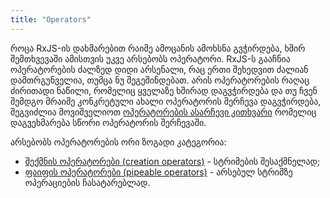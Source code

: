 ```yaml
---
title: "Operators"
---
```


როცა RxJS-ის დახმარებით რაიმე ამოცანის ამოხსნა გვჭირდება, ხშირ შემთხვევაში
ამისთვის უკვე არსებობს ოპერატორი. RxJS-ს გააჩნია ოპერატორების ძალზედ დიდი
არსენალი, რაც ერთი შეხედვით ძალიან დამთრგუნველია, თუმცა ნუ შეგეშინდებათ.
არის ოპერატორების რაღაც ძირითადი ნაწილი, რომელიც ყველაზე ხშირად დაგვჭირდება
და თუ ჩვენ შემდგო მრაიმე კონკრეტული ახალი ოპერატორის შერჩევა დაგვჭირდება,
შეგვიძლია მოვიშველიოთ
[ოპერატორების ასარჩევი კითხვარი](https://rxjs.dev/operator-decision-tree)
რომელიც დაგვეხმარება სწორი ოპერატორის შერჩევაში.

არსებობს ოპერატორების ორი ზოგადი კატეგორია:

- [შექმნის ოპერატორები (creation operators)](./creation-operators.html) - სტრიმების
  შესაქმნელად;
- [ფაიფის ოპერატორები (pipeable operators)](./pipeable-operators.html) - არსებულ სტრიმზე ოპერაციების ჩასატარებლად.
